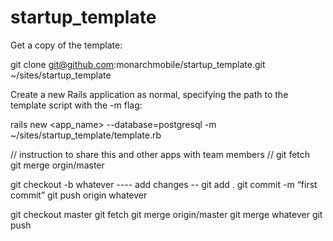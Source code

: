 startup_template
================

Get a copy of the template:

git clone git@github.com:monarchmobile/startup_template.git ~/sites/startup_template

Create a new Rails application as normal, specifying the path to the template script with the -m flag:

rails new <app_name> --database=postgresql -m ~/sites/startup_template/template.rb


// instruction to share this and other apps with team members //
git fetch <br />
git merge orgin/master

git checkout -b whatever
---- add changes --
git add .
git commit -m “first commit”
git push origin whatever

git checkout master
git fetch
git merge origin/master
git merge whatever
git push
